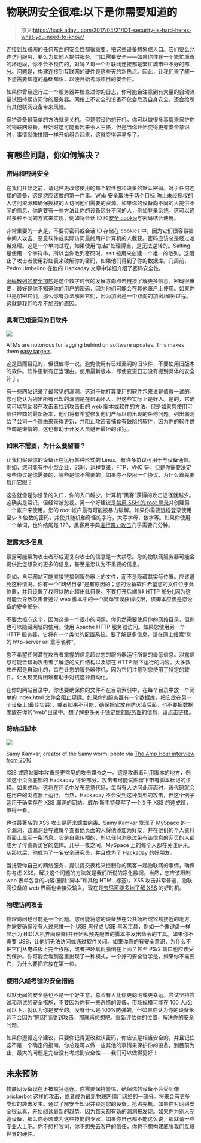 # 物联网安全很难:以下是你需要知道的

> 原文:[https://hack aday . com/2017/04/21/IOT-security-is-hard-heres-what-you-need-to-know/](https://hackaday.com/2017/04/21/iot-security-is-hard-heres-what-you-need-to-know/)

连接到互联网的任何东西的安全性都很重要。把这些设备想象成入口。它们要么允许访问服务，要么为其他人提供服务。门口需要安全——如果你住在一个繁忙城市的坏地段，你不会不锁门的，对吗？每一个互联网连接都是繁忙城市中不好的部分。问题是，构建连接到互联网的硬件是这些天的新热点。因此，让我们来了解一下您需要知道的基础知识，以便开始考虑项目的安全性。

如果你曾经运行过一个服务器并检查过你的日志，你可能会注意到有大量的自动流量试图持续访问你的服务器。网络上不安全的设备不仅会危及自身安全，还会给所有其他联网设备带来风险。

保护设备最简单的方法就是关机，但是假设你想开机。你可以做很多事情来保护你的物联网设备。开始时这可能看起来令人生畏，但是当你开始变得更有安全意识时，事情就像拼图一样开始组合起来，这就变得容易多了。

## 有哪些问题，你如何解决？

### 密码和密码安全

在我们开始之前，请记住更改您使用的每个软件包和设备的默认密码。对于任何连接的设备，这是您应该做的第一件事。Web 安全取决于两个目标:防止未经授权的人访问资源和确保授权的人访问他们需要的资源。如果你的设备向不同的人提供不同的信息，你需要有一些方法让你的设备区分不同的人，例如登录系统。这可以通过多种不同的方式来实现，例如将会话 ID 和[安全 cookie](http://blog.teamtreehouse.com/how-to-create-totally-secure-cookies)与密码结合使用。

非常重要的一点是，不要将密码或会话 ID 存储在 cookies 中，因为它们很容易被中间人攻击、恶意软件或实际访问最终用户计算机的人截获。密码应该总是经过哈希处理。这是一个单向过程，如果使用“加盐”处理得当，是无法逆转的。Salting 是使用一个字符串，所以当你散列密码时，salt 被用来创建一个唯一的散列。这阻止了攻击者使用彩虹表来破解你的密码，如果他们得到了你的数据库。几周前，Pedro Umbelino 在他的 Hackaday 文章中详细介绍了密码安全性。

[密码散列的安全加盐](https://crackstation.net/hashing-security.htm)是这个数字时代的发展方向点击链接了解更多信息。密码很重要，最好是你不知道你的用户的密码，因为他们可能会在其他账户上使用。如果你只是加密它们，那么你有办法解密它们，因为加密是一个双向的加密/解密过程。这就是我们哈希不加密的原因。

### 具有已知漏洞的旧软件

![](../Images/466d33c4ffdd089d12a8b29c0ea66b92.png)

ATMs are notorious for lagging behind on software updates. This makes them [easy targets](https://www.theregister.co.uk/2016/04/26/atm_hacking_all_too_easy/).

这是显而易见的，但很值得一说。避免使用有已知漏洞的旧软件，不要使用旧版本的软件。软件更新有正当理由。使用最新版本，即使变更日志没有提到具体的安全补丁。

有一些网站记录了[最常见的漏洞](https://cve.mitre.org/)，这对于你打算使用的软件包来说是值得一试的。您可能认为列出所有已知的漏洞是在帮助坏人，但这些实际上是好人。是的，它确实可以帮助潜在攻击者找到攻击旧的 web 脚本或软件的方法，但是如果您使用可信供应商的最新版本，他们将有希望修复他们产品以前出现的任何问题。列出漏洞给了公司一个理由来获得更新，并阻止攻击者捕食有缺陷的软件，因为你的软件供应商是懒惰的。这也有助于开发人员避开最坏的罪犯。

### 如果不需要，为什么要留着？

让我们假设你的设备正在运行某种形式的 Linux。有许多协议可用于与设备通信。例如，您可能有中小型企业，SSH，远程登录，FTP，VNC 等。但是你需要决定哪些协议是你需要的，哪些是你不需要的。如果你不使用一个协议，为什么首先要启用它呢？

这些就像是你设备的入口，你的入口越少，计算机“黑客”获得的攻击途径就越少。这确实是常识，但经常被忽视。另一个好建议是[禁用 SSH 的 root 登录](http://www.tecmint.com/disable-or-enable-ssh-root-login-and-limit-ssh-access-in-linux/)并创建另一个帐户来使用。您的 root 帐户最有可能被暴力破解。如果你需要远程登录使用至少 8 位数的密码，并使其随机和奇怪的字符，大写字母，数字等。如果你使用一个单词，也许结尾是 123，黑客用字典[进行暴力攻击](http://hackaday.com/2013/01/21/brute-force-finds-the-lost-password-for-an-electronic-safe/)几乎需要几分钟。

### 泄露太多信息

暴露可能帮助攻击者形成更复杂攻击的信息是一大禁忌。您的物联网服务器可能会提供比您想象的更多的信息，甚至是您认为不重要的信息。

例如，自写网站可能直接链接到服务器上的文件，而不是隐藏其实际位置。应该避免这种情况。你有一个“网络目录”是有原因的；您的设备软件希望您的文件位于此位置，并且设置了权限以防止超出此目录。不要打开后端(非 HTTP 部分),因为这可能会导致攻击者通过 web 脚本中的一个简单错误获得权限，该脚本应该是您设备的安全部分。

不要太担心这个，因为这是一个很小的问题。你仍然需要使用你的网络目录，但你也可以隐藏网址的使用。使用 Apache HTTP 服务器访问。如果您使用另一个 HTTP 服务器，它将有一个类似的配置系统。要了解更多信息，请在网上搜索“您的 http-server url 重写名称”。

您不希望任何潜在攻击者掌握的信息超过您的服务器运行所需的最低信息。泄露信息可能会帮助攻击者了解您的文件结构以及您在 HTTP 层下运行的内容。大多数攻击都是自动化的，旨在让您的服务器停机，因为它们注意到您使用了特定的软件。让发现变得困难有助于对抗这种自动化。

在你的网站目录中，你也要确保你的文件不在目录索引中，在每个目录中放一个简单的 index.html 文件会阻止窥探。如果你的服务器有一个数据库，把它放在另一个设备上(最佳实践)，或者如果不可能，确保把它放在防火墙后面。也不要把数据库放在你的“web”目录中。想了解更多关于[锁定你的服务器](https://null-byte.wonderhowto.com/news/lock-down-your-web-server-10-easy-steps-stop-hackers-from-attacking-0133721/)的信息，请点击链接。

### 跨站点脚本

![](../Images/d84ecf6cb42bf0a0641eeb5e4971f89c.png)

Samy Kamkar, creator of the Samy worm; photo via [The Amp Hour interview from 2016](http://theamphour.com/308-an-interview-with-samy-kamkar/)

XSS 或跨站脚本攻击是更常见的攻击媒介之一。这是攻击者利用脚本的地方，例如这个页面底部的 Hackaday 评论部分。攻击者可能试图留下带有脚本标记的注释。如果成功，这将在评论中发布恶意代码，每当有人访问此页面时，该代码就会在用户的浏览器上运行。当然，Hackaday 不会受到这种类型的攻击，但这个例子适用于确实存在 XSS 漏洞的网站。威尔·斯韦特曼写了一个关于 XSS 的速成班，值得一看。

也许最著名的 XSS 攻击是萨米蠕虫病毒。Samy Kamkar 发现了 MySpace 的一个漏洞，该漏洞会导致每个查看他页面的人将他添加为好友，并在他们的个人资料页面上显示一条消息。它是自我传播的，所以任何浏览过带有该信息的网页的人都成为了传染新访客的载体。几乎一夜之间，MySpace 上的每个人都在关注萨米。从那以后，他成为了一名安全研究员，并且[成为了 Hackaday](http://hackaday.com/2016/12/19/samy-kamkar-illustrates-how-to-be-a-hardware-hacker/) 的好朋友。

当托管你自己的网络服务，提供提交表格来控制你的黑客一起物联网的事情，确保你考虑 XSS。解决这个问题的方法就是我们所说的净化数据。当然，您应该限制 web 表单包含的内容(删除“脚本”和其他 HTML 标签)。XSS 攻击非常普遍，物联网设备的 web 界面也会接受输入，现在是[去尽可能多地了解 XSS](https://excess-xss.com/) 的好时机。

### 物理访问攻击

物理访问也可能是一个问题。您可能将您的设备放在公共场所或容易接近的地方。你需要确保没有人过来推一个 [USB 黑仔](http://hackaday.com/2017/02/19/the-usb-killer-now-faster-better-more-anonymous/)或 USB 黑客工具，例如一个像键盘一样显示为 HID(人机界面设备)并开始从预先配置的脚本中发出命令的工具。如果你不需要 USB，让他们无法访问或通过软件关闭。如果你真的有安全意识，为什么不把它们从电路板上完全移除，或者把环氧树脂倒在上面？甚至 PS/2 端口也应该受到保护。你可能会看到这里出现了一种模式，一个好的安全哲学是，如果你不需要它，为什么要把它放在第一位。

### 使用久经考验的安全措施

默默无闻的安全感也不是一个好主意，总会有人比你更聪明或更幸运。尝试坚持尝试和测试的安全措施，不要因为你有一些奇怪的设备，市场规模可能在 100 人/公司以下，就认为你是安全的。没有什么是 100%防弹的，但如果你认为你的设备永远不会因为“原因”而受到攻击，那就再想想吧。重新评估你的位置，解决你的安全问题。

如果你遵循这个建议，只要你记得更改默认密码，你应该是相当安全的，并且记住这不是一个确定的指南，你总是可以做一些其他的事情来保护你的设备。到目前为止，最大的问题是完全没有考虑到安全性——我们可以做得更好！

## 未来预防

物联网设备现在正被疯狂追逐。你需要保持警惕，确保你的设备不会受到像 [brickerbot](http://hackaday.com/2017/04/08/brickerbot-takes-down-your-iot-devices-permanently/) 这样的攻击，或者成为[最新物联网僵尸网络](http://hackaday.com/2016/10/20/hajime-yet-another-iot-botnet/)的一部分。将来会有更多类似的袭击发生。通过了解安全知识并锁定您的设备，抢占先机。如果你对网络安全很认真，开始阅读最新的趋势，因为每天都有新的漏洞被发现。如果你为别人制造设备，那么你必须成为这些技能的专家。如果你自己都不能这么说，那就请一些专业人士吧。你不想打官司，你不想失去客户的信任，你也不想构建威胁我们互联世界的硬件。